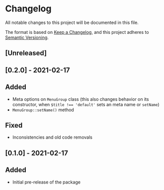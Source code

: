 # Changelog

All notable changes to this project will be documented in this file.

The format is based on [Keep a Changelog](https://keepachangelog.com/en/1.0.0/),
and this project adheres to [Semantic Versioning](https://semver.org/spec/v2.0.0.html).

## [Unreleased]

## [0.2.0] - 2021-02-17

## Added

- Meta options on `MenuGroup` class (this also changes behavior on its constructor, when `$title !== 'default'` sets an meta name or `setName`)
- `MenuGroup::setName()` method

## Fixed

- Inconsistencies and old code removals

## [0.1.0] - 2021-02-17

## Added

- Initial pre-release of the package

